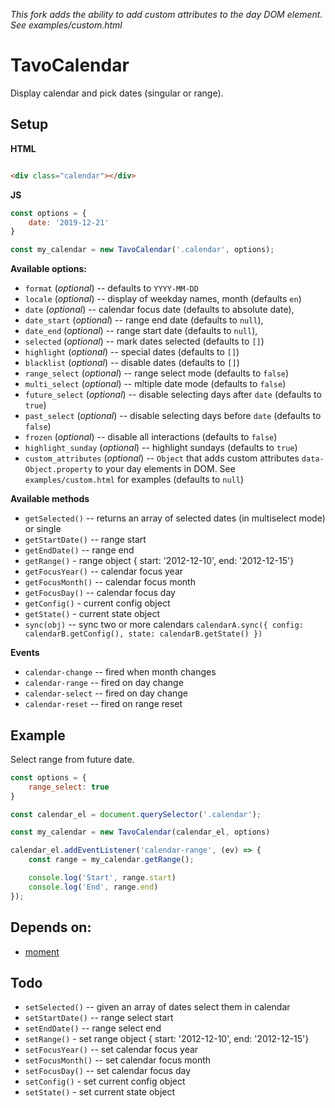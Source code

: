 *This fork adds the ability to add custom attributes to the day DOM element. See examples/custom.html*

# TavoCalendar

Display calendar and pick dates (singular or range).

## Setup

**HTML**
```html

<div class="calendar"></div>
```
**JS**
```js
const options = {
    date: '2019-12-21'
}

const my_calendar = new TavoCalendar('.calendar', options);
```

**Available options:**

* `format` (*optional*) -- defaults to `YYYY-MM-DD`
* `locale` (*optional*) -- display of weekday names, month  (defaults `en`)
* `date` (*optional*) -- calendar focus date (defaults to absolute date),
* `date_start` (*optional*) -- range end date (defaults to `null`),
* `date_end` (*optional*) -- range start date (defaults to `null`),
* `selected` (*optional*) -- mark dates selected (defaults to `[]`) 
* `highlight` (*optional*) -- special dates (defaults to `[]`) 
* `blacklist` (*optional*) -- disable dates (defaults to `[]`) 
* `range_select` (*optional*) -- range select mode (defaults to `false`)
* `multi_select` (*optional*) -- mltiple date mode (defaults to `false`)
* `future_select` (*optional*) -- disable selecting days after `date` (defaults to `true`)
* `past_select` (*optional*) -- disable selecting days before `date` (defaults to `false`)
* `frozen` (*optional*) -- disable all interactions (defaults to `false`)
* `highlight_sunday` (*optional*) -- highlight sundays (defaults to `true`)
* `custom_attributes` (*optional*) -- `Object` that adds custom attributes `data-Object.property` to your day elements in DOM. See `examples/custom.html` for examples  (defaults to `null`)

**Available methods**

* `getSelected()` -- returns an array of selected dates (in multiselect mode) or single
* `getStartDate()` -- range start
* `getEndDate()` -- range end
* `getRange()` - range object { start: '2012-12-10', end: '2012-12-15'}
* `getFocusYear()` -- calendar focus year
* `getFocusMonth()` -- calendar focus month
* `getFocusDay()` -- calendar focus day
* `getConfig()` - current config object
* `getState()` - current state object
* `sync(obj)` -- sync two or more calendars `calendarA.sync({ config: calendarB.getConfig(), state: calendarB.getState() })`

**Events**

* `calendar-change` -- fired when month changes
* `calendar-range` -- fired on day change
* `calendar-select` -- fired on day change
* `calendar-reset` -- fired on range reset

## Example

Select range from future date.

```js
const options = {
    range_select: true
}

const calendar_el = document.querySelector('.calendar');

const my_calendar = new TavoCalendar(calendar_el, options)

calendar_el.addEventListener('calendar-range', (ev) => {
    const range = my_calendar.getRange();

    console.log('Start', range.start)
    console.log('End', range.end)
});
```

## Depends on:

* [moment](https://github.com/moment/moment/)

## Todo

* `setSelected()` -- given an array of dates select them in calendar
* `setStartDate()` -- range select start
* `setEndDate()` -- range select end
* `setRange()` - set range object { start: '2012-12-10', end: '2012-12-15'}
* `setFocusYear()` -- set calendar focus year
* `setFocusMonth()` -- set calendar focus month
* `setFocusDay()` -- set calendar focus day
* `setConfig()` - set current config object
* `setState()` - set current state object
